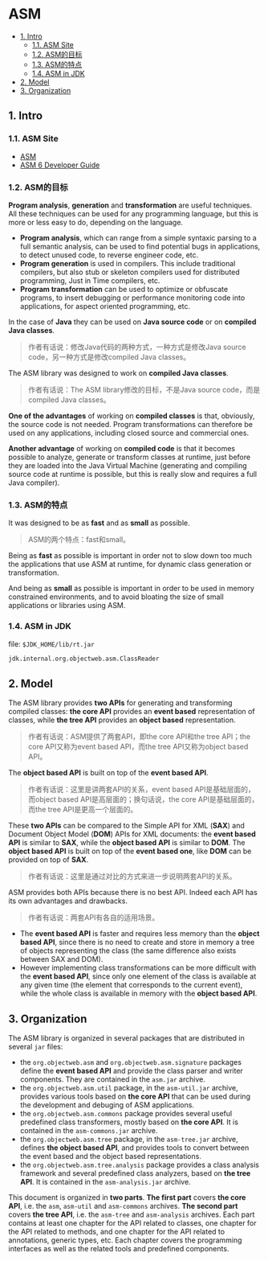 # ASM

<!-- TOC -->

- [1. Intro](#1-intro)
  - [1.1. ASM Site](#11-asm-site)
  - [1.2. ASM的目标](#12-asm%e7%9a%84%e7%9b%ae%e6%a0%87)
  - [1.3. ASM的特点](#13-asm%e7%9a%84%e7%89%b9%e7%82%b9)
  - [1.4. ASM in JDK](#14-asm-in-jdk)
- [2. Model](#2-model)
- [3. Organization](#3-organization)

<!-- /TOC -->

## 1. Intro

### 1.1. ASM Site

- [ASM](https://asm.ow2.io/)
- [ASM 6 Developer Guide](https://asm.ow2.io/developer-guide.html)

### 1.2. ASM的目标

**Program analysis**, **generation** and **transformation** are useful techniques. All these techniques can be used for any programming language, but this is more or less easy to do, depending on the language.

- **Program analysis**, which can range from a simple syntaxic parsing to a full semantic analysis, can be used to find potential bugs in applications, to detect unused code, to reverse engineer code, etc.
- **Program generation** is used in compilers. This include traditional compilers, but also stub or skeleton compilers used for distributed programming, Just in Time compilers, etc.
- **Program transformation** can be used to optimize or obfuscate programs, to insert debugging or performance monitoring code into applications, for aspect oriented programming, etc.

In the case of **Java** they can be used on **Java source code** or on **compiled Java classes**.

> 作者有话说：修改Java代码的两种方式，一种方式是修改Java source code，另一种方式是修改compiled Java classes。

The ASM library was designed to work on **compiled Java classes**.

> 作者有话说：The ASM library修改的目标，不是Java source code，而是compiled Java classes。

**One of the advantages** of working on **compiled classes** is that, obviously, the source code is not needed. Program transformations can therefore be used on any applications, including closed source and commercial ones.

**Another advantage** of working on **compiled code** is that it becomes possible to analyze, generate or transform classes at runtime, just before they are loaded into the Java Virtual Machine (generating and compiling source code at runtime is possible, but this is really slow and requires a full Java compiler).

### 1.3. ASM的特点

It was designed to be as **fast** and as **small** as possible.

> ASM的两个特点：fast和small。

Being as **fast** as possible is important in order not to slow down too much the applications that use ASM at runtime, for dynamic class generation or transformation.

And being as **small** as possible is important in order to be used in memory constrained environments, and to avoid bloating the size of small applications or libraries using ASM.

### 1.4. ASM in JDK

file: `$JDK_HOME/lib/rt.jar`

```txt
jdk.internal.org.objectweb.asm.ClassReader
```

## 2. Model

The ASM library provides **two APIs** for generating and transforming compiled classes: **the core API** provides an **event based** representation of classes, while **the tree API** provides an **object based** representation.

> 作者有话说：ASM提供了两套API，即the core API和the tree API；the core API又称为event based API，而the tree API又称为object based API。

The **object based API** is built on top of the **event based API**.

> 作者有话说：这里是讲两套API的关系，event based API是基础层面的，而object based API是高层面的；换句话说，the core API是基础层面的，而the tree API是更高一个层面的。

These **two APIs** can be compared to the Simple API for XML (**SAX**) and Document Object Model (**DOM**) APIs for XML documents: the **event based API** is similar to **SAX**, while the **object based API** is similar to **DOM**. The **object based API** is built on top of the **event based one**, like **DOM** can be provided on top of **SAX**.

> 作者有话说：这里是通过对比的方式来进一步说明两套API的关系。

ASM provides both APIs because there is no best API. Indeed each API has its own advantages and drawbacks.

> 作者有话说：两套API有各自的适用场景。

- The **event based API** is faster and requires less memory than the **object based API**, since there is no need to create and store in memory a tree of objects representing the class (the same difference also exists between SAX and DOM).
- However implementing class transformations can be more difficult with the **event based API**, since only one element of the class is available at any given time (the element that corresponds to the current event), while the whole class is available in memory with the **object based API**.

## 3. Organization

The ASM library is organized in several packages that are distributed in several `jar` files:

- the `org.objectweb.asm` and `org.objectweb.asm.signature` packages define the **event based API** and provide the class parser and writer components. They are contained in the `asm.jar` archive.
- the `org.objectweb.asm.util` package, in the `asm-util.jar` archive, provides various tools based on **the core API** that can be used during the development and debuging of ASM applications.
- the `org.objectweb.asm.commons` package provides several useful predefined class transformers, mostly based on **the core API**. It is contained in the `asm-commons.jar` archive.
- the `org.objectweb.asm.tree` package, in the `asm-tree.jar` archive, defines **the object based API**, and provides tools to convert between the event based and the object based representations.
- the `org.objectweb.asm.tree.analysis` package provides a class analysis framework and several predefined class analyzers, based on **the tree API**. It is contained in the `asm-analysis.jar` archive.

This document is organized in **two parts**. **The first part** covers **the core API**, i.e. the `asm`, `asm-util` and `asm-commons` archives. **The second part** covers **the tree API**, i.e. the `asm-tree` and `asm-analysis` archives. Each part contains at least one chapter for the API related to classes, one chapter for the API related to methods, and one chapter for the API related to annotations, generic types, etc. Each chapter covers the programming interfaces as well as the related tools and predefined components.

